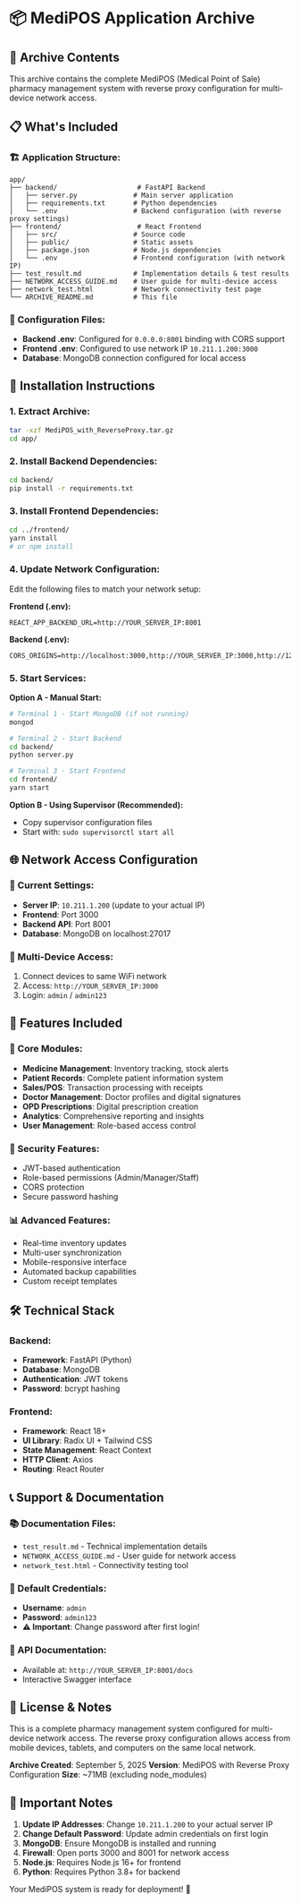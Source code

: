 # 📦 MediPOS Application Archive

## 🎯 Archive Contents
This archive contains the complete MediPOS (Medical Point of Sale) pharmacy management system with reverse proxy configuration for multi-device network access.

## 📋 What's Included

### 🏗️ Application Structure:
```
app/
├── backend/                    # FastAPI Backend
│   ├── server.py              # Main server application
│   ├── requirements.txt       # Python dependencies
│   └── .env                   # Backend configuration (with reverse proxy settings)
├── frontend/                   # React Frontend
│   ├── src/                   # Source code
│   ├── public/                # Static assets
│   ├── package.json           # Node.js dependencies
│   └── .env                   # Frontend configuration (with network IP)
├── test_result.md             # Implementation details & test results
├── NETWORK_ACCESS_GUIDE.md    # User guide for multi-device access
├── network_test.html          # Network connectivity test page
└── ARCHIVE_README.md          # This file
```

### 🔧 Configuration Files:
- **Backend .env**: Configured for `0.0.0.0:8001` binding with CORS support
- **Frontend .env**: Configured to use network IP `10.211.1.200:3000`
- **Database**: MongoDB connection configured for local access

## 🚀 Installation Instructions

### 1. Extract Archive:
```bash
tar -xzf MediPOS_with_ReverseProxy.tar.gz
cd app/
```

### 2. Install Backend Dependencies:
```bash
cd backend/
pip install -r requirements.txt
```

### 3. Install Frontend Dependencies:
```bash
cd ../frontend/
yarn install
# or npm install
```

### 4. Update Network Configuration:
Edit the following files to match your network setup:

**Frontend (.env):**
```env
REACT_APP_BACKEND_URL=http://YOUR_SERVER_IP:8001
```

**Backend (.env):**
```env
CORS_ORIGINS=http://localhost:3000,http://YOUR_SERVER_IP:3000,http://127.0.0.1:3000
```

### 5. Start Services:

**Option A - Manual Start:**
```bash
# Terminal 1 - Start MongoDB (if not running)
mongod

# Terminal 2 - Start Backend
cd backend/
python server.py

# Terminal 3 - Start Frontend
cd frontend/
yarn start
```

**Option B - Using Supervisor (Recommended):**
- Copy supervisor configuration files
- Start with: `sudo supervisorctl start all`

## 🌐 Network Access Configuration

### 🔧 Current Settings:
- **Server IP**: `10.211.1.200` (update to your actual IP)
- **Frontend**: Port 3000
- **Backend API**: Port 8001
- **Database**: MongoDB on localhost:27017

### 📱 Multi-Device Access:
1. Connect devices to same WiFi network
2. Access: `http://YOUR_SERVER_IP:3000`
3. Login: `admin` / `admin123`

## 🏥 Features Included

### 💊 Core Modules:
- **Medicine Management**: Inventory tracking, stock alerts
- **Patient Records**: Complete patient information system  
- **Sales/POS**: Transaction processing with receipts
- **Doctor Management**: Doctor profiles and digital signatures
- **OPD Prescriptions**: Digital prescription creation
- **Analytics**: Comprehensive reporting and insights
- **User Management**: Role-based access control

### 🔐 Security Features:
- JWT-based authentication
- Role-based permissions (Admin/Manager/Staff)
- CORS protection
- Secure password hashing

### 📊 Advanced Features:
- Real-time inventory updates
- Multi-user synchronization
- Mobile-responsive interface
- Automated backup capabilities
- Custom receipt templates

## 🛠️ Technical Stack

### Backend:
- **Framework**: FastAPI (Python)
- **Database**: MongoDB
- **Authentication**: JWT tokens
- **Password**: bcrypt hashing

### Frontend:
- **Framework**: React 18+
- **UI Library**: Radix UI + Tailwind CSS
- **State Management**: React Context
- **HTTP Client**: Axios
- **Routing**: React Router

## 📞 Support & Documentation

### 📚 Documentation Files:
- `test_result.md` - Technical implementation details
- `NETWORK_ACCESS_GUIDE.md` - User guide for network access
- `network_test.html` - Connectivity testing tool

### 🔐 Default Credentials:
- **Username**: `admin`
- **Password**: `admin123`
- **⚠️ Important**: Change password after first login!

### 🔧 API Documentation:
- Available at: `http://YOUR_SERVER_IP:8001/docs`
- Interactive Swagger interface

## 📄 License & Notes

This is a complete pharmacy management system configured for multi-device network access. The reverse proxy configuration allows access from mobile devices, tablets, and computers on the same local network.

**Archive Created**: September 5, 2025
**Version**: MediPOS with Reverse Proxy Configuration
**Size**: ~71MB (excluding node_modules)

## 🚨 Important Notes

1. **Update IP Addresses**: Change `10.211.1.200` to your actual server IP
2. **Change Default Password**: Update admin credentials on first login
3. **MongoDB**: Ensure MongoDB is installed and running
4. **Firewall**: Open ports 3000 and 8001 for network access
5. **Node.js**: Requires Node.js 16+ for frontend
6. **Python**: Requires Python 3.8+ for backend

Your MediPOS system is ready for deployment! 🚀